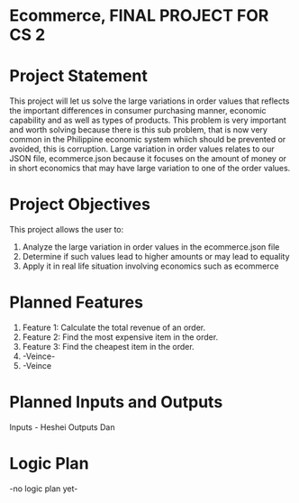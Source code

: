 # Ecommerce, FINAL PROJECT FOR CS 2
# Project Statement
This project will let us solve the large variations in order values that reflects the important differences in consumer purchasing manner, economic capability and as well as types of products. This problem is very important and worth solving because there is this sub problem, that is now very common in the Philippine economic system whiich should be prevented or avoided, this is corruption. Large variation in order values relates to our JSON file, ecommerce.json because it focuses on the amount of money or in short economics that may have large variation to one of the order values.
# Project Objectives
This project allows the user to:
1. Analyze the large variation in order values in the ecommerce.json file
2. Determine if such values lead to higher amounts or may lead to equality
3. Apply it in real life situation involving economics such as ecommerce
# Planned Features
1. Feature 1: Calculate the total revenue of an order.
2. Feature 2: Find the most expensive item in the order.
3. Feature 3: Find the cheapest item in the order.
4. -Veince-
5. -Veince
# Planned Inputs and Outputs
Inputs - Heshei
Outputs Dan
# Logic Plan
-no logic plan yet-


